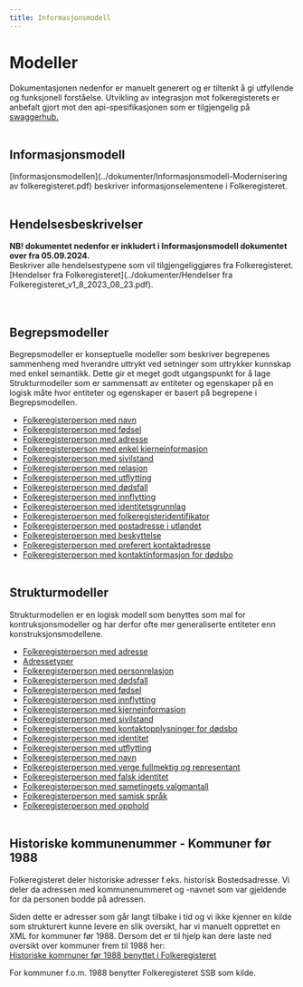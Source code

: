 ```yaml
---
title: Informasjonsmodell
---
```


# Modeller
Dokumentasjonen nedenfor er manuelt generert og er tiltenkt å gi utfyllende og funksjonell forståelse. Utvikling av integrasjon mot folkeregisterets er anbefalt gjort mot den api-spesifikasjonen som er tilgjengelig på [swaggerhub.](https://app.swaggerhub.com/organizations/Skatteetaten_FREG) 
<br/><br/>

## Informasjonsmodell
[Informasjonsmodellen](../dokumenter/Informasjonsmodell-Modernisering av folkeregisteret.pdf) beskriver informasjonselementene i Folkeregisteret.
<br/><br/>

## Hendelsesbeskrivelser
<B>NB! dokumentet nedenfor er inkludert i Informasjonsmodell dokumentet over fra 05.09.2024.</B><BR>
Beskriver alle hendelsestypene som vil tilgjengeliggjøres fra Folkeregisteret. [Hendelser fra Folkeregisteret](../dokumenter/Hendelser fra Folkeregisteret_v1_8_2023_08_23.pdf).                                                      
<br/><br/>

## Begrepsmodeller

Begrepsmodeller er konseptuelle modeller som beskriver begrepenes sammenheng med hverandre uttrykt ved setninger som uttrykker kunnskap med enkel semantikk. Dette gir et meget godt utgangspunkt for å lage Strukturmodeller som er sammensatt av entiteter og egenskaper på en logisk måte hvor entiteter og egenskaper er basert på begrepene i Begrepsmodellen.

* [Folkeregisterperson med navn](../modeller/1452005068.png)
* [Folkeregisterperson med fødsel](../modeller/1452005271.png)
* [Folkeregisterperson med adresse](../modeller/1452068906.png)
* [Folkeregisterperson med enkel kjerneinformasjon](../modeller/1453283686.png)
* [Folkeregisterperson med sivilstand](../modeller/1454058654.png)
* [Folkeregisterperson med relasjon](../modeller/1454059027.png)
* [Folkeregisterperson med utflytting](../modeller/1454070052.png)
* [Folkeregisterperson med dødsfall](../modeller/1454314019.png)
* [Folkeregisterperson med innflytting](../modeller/1455623625.png)
* [Folkeregisterperson med identitetsgrunnlag](../modeller/1455629020.png)
* [Folkeregisterperson med folkeregisteridentifikator](../modeller/1455631901.png)
* [Folkeregisterperson med postadresse i utlandet](../modeller/1455631902.png)
* [Folkeregisterperson med beskyttelse](../modeller/1455631903.png)
* [Folkeregisterperson med preferert kontaktadresse](../modeller/1455631904.png)
* [Folkeregisterperson med kontaktinformasjon for dødsbo](../modeller/1455631905.png)
<br/><br/>


## Strukturmodeller

Strukturmodellen er en logisk modell som benyttes som mal for kontruksjonsmodeller og har derfor ofte mer generaliserte entiteter enn konstruksjonsmodellene.

* [Folkeregisterperson med adresse](../modeller/1450278727.png)
* [Adressetyper](../modeller/1515074003.png)
* [Folkeregisterperson med personrelasjon](../modeller/1457707670.png)
* [Folkeregisterperson med dødsfall](../modeller/1434703879.png)
* [Folkeregisterperson med fødsel](../modeller/1461333199.png)
* [Folkeregisterperson med innflytting](../modeller/1461334707.png)
* [Folkeregisterperson med kjerneinformasjon](../modeller/1461335462.png)
* [Folkeregisterperson med sivilstand](../modeller/1486742267.png)
* [Folkeregisterperson med kontaktopplysninger for dødsbo](../modeller/1486990410.png)
* [Folkeregisterperson med identitet](../modeller/1486995006.png)
* [Folkeregisterperson med utflytting](../modeller/1487338698.png)
* [Folkeregisterperson med navn](../modeller/1487778967.png)
* [Folkeregisterperson med verge fullmektig og representant](../modeller/1538033146.png)
* [Folkeregisterperson med falsk identitet](../modeller/1543845073.png)
* [Folkeregisterperson med sametingets valgmantall](../modeller/1549296236.png)
* [Folkeregisterperson med samisk språk](../modeller/1549296237.png)
* [Folkeregisterperson med opphold](../modeller/1549296238.png)
<br/><br/>

## Historiske kommunenummer - Kommuner før 1988
Folkeregisteret deler historiske adresser f.eks. historisk Bostedsadresse. 
Vi deler da adressen med kommunenummeret og -navnet som var gjeldende for da personen bodde på adressen.

Siden dette er adresser som går langt tilbake i tid og vi ikke kjenner en kilde som strukturert kunne levere en slik oversikt, har vi manuelt opprettet en XML for kommuner før 1988. Dersom det er til hjelp kan dere laste ned oversikt over kommuner frem til 1988 her:  
[Historiske kommuner før 1988 benyttet i Folkeregisteret](../dokumenter/historiskekommuner.xml)

For kommuner f.o.m. 1988 benytter Folkeregisteret SSB som kilde.



